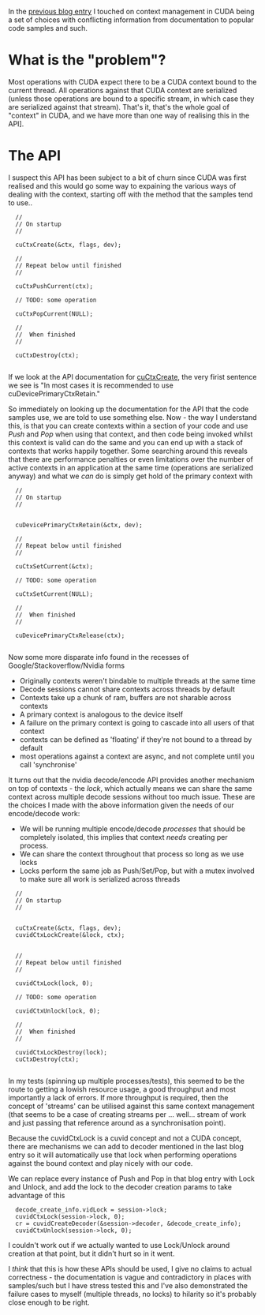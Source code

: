 In the [previous blog entry](/entries/decoding-h264-with-nvidia.html) I touched on context management in CUDA being a set of choices with conflicting information from documentation to popular code samples and such.

What is the "problem"?
===

Most operations with CUDA expect there to be a CUDA context bound to the current thread. All operations against that CUDA context are serialized (unless those operations are bound to a specific stream, in which case they are serialized against that stream). That's it, that's the whole goal of "context" in CUDA, and we have more than one way of realising this in the API].


The API
===

I suspect this API has been subject to a bit of churn since CUDA was first realised and this would go some way to expaining the various ways of dealing with the context, starting off with the method that the samples tend to use..

```
  //
  // On startup
  //

  cuCtxCreate(&ctx, flags, dev);

  //
  // Repeat below until finished
  //

  cuCtxPushCurrent(ctx);

  // TODO: some operation 

  cuCtxPopCurrent(NULL);

  //
  //  When finished
  //

  cuCtxDestroy(ctx);


```

If we look at the API documentation for [cuCtxCreate](https://docs.nvidia.com/cuda/cuda-driver-api/group__CUDA__CTX.html#group__CUDA__CTX_1g65dc0012348bc84810e2103a40d8e2cf), the very firist sentence we see is "In most cases it is recommended to use cuDevicePrimaryCtxRetain."

So immediately on looking up the documentation for the API that the code samples use, we are told to use something else. Now - the way I understand this, is that you can create contexts within a section of your code and use *Push* and *Pop* when using that context, and then code being invoked whilst this context is valid can do the same and you can end up with a stack of contexts that works happily together. Some searching around this reveals that there are performance penalties or even limitations over the number of active contexts in an application at the same time (operations are serialized anyway) and what we *can* do is simply get hold of the primary context with

```
  //
  // On startup
  //


  cuDevicePrimaryCtxRetain(&ctx, dev);

  //
  // Repeat below until finished
  //

  cuCtxSetCurrent(&ctx);

  // TODO: some operation
  
  cuCtxSetCurrent(NULL);

  //
  //  When finished
  //

  cuDevicePrimaryCtxRelease(ctx);


```


Now some more disparate info found in the recesses of Google/Stackoverflow/Nvidia forms

- Originally contexts weren't bindable to multiple threads at the same time
- Decode sessions cannot share contexts across threads by default
- Contexts take up a chunk of ram, buffers are not sharable across contexts
- A primary context is analogous to the device itself
- A failure on the primary context is going to cascade  into all users of that context
- contexts can be defined as 'floating' if they're not bound to a thread by default
- most operations against a context are async, and not complete until you call 'synchronise'

It turns out that the nvidia decode/encode API provides another mechanism on top of contexts - the *lock*, which actually means we can share the same context across multiple decode sessions without too much issue. These are the choices I made with the above information given the needs of our encode/decode work:


- We will be running multiple encode/decode *processes* that should be completely isolated, this implies that context *needs* creating per process.
- We can share the context throughout that process so long as we use locks
- Locks perform the same job as Push/Set/Pop, but with a mutex involved to make sure all work is serialized across threads


```
  //
  // On startup
  //


  cuCtxCreate(&ctx, flags, dev);
  cuvidCtxLockCreate(&lock, ctx);


  //
  // Repeat below until finished
  //

  cuvidCtxLock(lock, 0);

  // TODO: some operation
  
  cuvidCtxUnlock(lock, 0);

  //
  //  When finished
  //

  cuvidCtxLockDestroy(lock);
  cuCtxDestroy(ctx);


```

In my tests (spinning up multiple processes/tests), this seemed to be the route to getting a lowish resource usage, a good throughput and most importantly a lack of errors. If more throughput is required, then the concept of 'streams' can be utilised against this same context management (that seems to be a case of creating streams per ... well... stream of work and just passing that reference around as a synchronisation point).

Because the cuvidCtxLock is a cuvid concept and not a CUDA concept, there are mechanisms we can add to decoder mentioned in the last blog entry so it will automatically use that lock when performing operations against the bound context and play nicely with our code.

We can replace every instance of Push and Pop in that blog entry with Lock and Unlock, and add the lock to the decoder creation params to take advantage of this


```
  decode_create_info.vidLock = session->lock;
  cuvidCtxLock(session->lock, 0);
  cr = cuvidCreateDecoder(&session->decoder, &decode_create_info);
  cuvidCtxUnlock(session->lock, 0);

```

I couldn't work out if we actually wanted to use Lock/Unlock around creation at that point, but it didn't hurt so in it went.

I *think* that this is how these APIs should be used, I give no claims to actual correctness - the documentation is vague and contradictory in places with samples/such but I have stress tested this and I've also demonstrated the failure cases to myself (multiple threads, no locks) to hilarity so it's probably close enough to be right.
